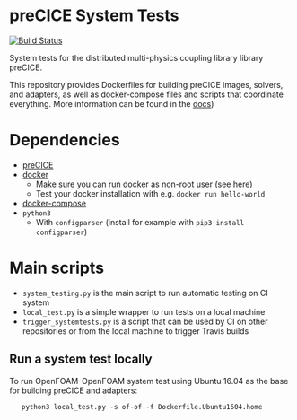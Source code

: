 # preCICE System Tests
[![Build Status](https://travis-ci.org/precice/systemtests.svg?branch=master)](https://travis-ci.org/precice/systemtests)

System tests for the distributed multi-physics coupling library library preCICE. 

This repository provides Dockerfiles for building preCICE images, solvers, and adapters, as well as docker-compose files and scripts that coordinate everything.
More information can be found in the [docs](docs/))

# Dependencies

* [preCICE](https://github.com/precice/precice)
* [docker](https://docs.docker.com/install/linux/docker-ce/ubuntu/)
    * Make sure you can run docker as non-root user (see [here](https://docs.docker.com/install/linux/linux-postinstall/#manage-docker-as-a-non-root-user))
    * Test your docker installation with e.g. ```docker run hello-world```
* [docker-compose](https://docs.docker.com/compose/)
* ```python3``` 
    * With ```configparser``` (install for example with ```pip3 install configparser```)


# Main scripts

- `system_testing.py` is the main script to run automatic testing on CI system
- `local_test.py` is a simple wrapper to run tests on a local machine
- `trigger_systemtests.py` is a script that can be used by CI on other repositories or from the local machine to trigger Travis builds


## Run a system test locally

To run OpenFOAM-OpenFOAM system test using Ubuntu 16.04 as the base for building preCICE and adapters:

```
   python3 local_test.py -s of-of -f Dockerfile.Ubuntu1604.home
```
